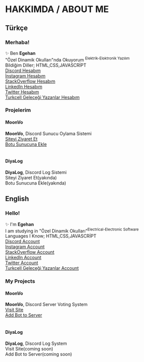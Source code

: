 <h1> HAKKIMDA / ABOUT ME </h1>

<h2> Türkçe </h2>
<h3> Merhaba! </h3>
✨ Ben <strong> Egehan </strong> <br>
"Özel Dinamik Okulları"nda Okuyorum <sup>Elektrik-Eloktronik Yazılım</sup> <br>
Bildiğim Diller; HTML,CSS,JAVASCRİPT <br>
<a href="https://discord.com/users/722523001823690873" target="_blank"> Discord Hesabım </a> <br>
<a href="https://www.instagram.com/egehan.kontas55/" target="_blank"> İnstagram Hesabım </a> <br>
<a href="https://stackoverflow.com/users/18989055/egehan" target="_blank"> StackOverflow Hesabım </a> <br>
<a href="https://www.linkedin.com/mwlite/in/egehan-kontas-a91986250" target="_blank"> LinkedIn Hesabım </a> <br>
<a href="https://twitter.com/KontasEgehan" target="_blank"> Twitter Hesabım </a> <br>
<a href="https://gelecegiyazanlar.turkcell.com.tr/kisi/egehan0250" target="_blank"> Turkcell Geleceği Yazanlar Hesabım</a> <br>

<h3> Projelerim </h3>
 <h4> MoonVo </h4>
 <strong>MoonVo</strong>, Discord Sunucu Oylama Sistemi <br>
 <a href="https://moonvo.me" target="_blank"> Siteyi Ziyaret Et </a> <br>
 <a href="https://discord.com/oauth2/authorize?client_id=813340620214894623&permissions=8&scope=applications.commands%20bot" target="_blank"> Botu Sunucuna Ekle </a>
<br> </br>
<h4> DiyaLog </h4>
<strong>DiyaLog</strong>, Discord Log Sistemi <br>
 Siteyi Ziyaret Et(yakında) <br>
 Botu Sunucuna Ekle(yakında) <br>
 
<h2> English </h2>
<h3> Hello! </h3>
✨ I'm <strong> Egehan </strong> <br>
I am studying in "Özel Dinamik Okulları"<sup>Electrical-Electronic Software</sup> <br>
Languages I Know; HTML,CSS,JAVASCRİPT <br>
<a href="https://discord.com/users/722523001823690873" target="_blank"> Discord Account </a> <br>
<a href="https://www.instagram.com/egehan.kontas55/" target="_blank"> Instagram Account </a> <br>
<a href="https://stackoverflow.com/users/18989055/egehan" target="_blank"> StackOverflow Account </a> <br>
<a href="https://www.linkedin.com/mwlite/in/egehan-kontas-a91986250" target="_blank"> LinkedIn Account </a> <br>
<a href="https://twitter.com/KontasEgehan" target="_blank"> Twitter Account </a> <br>
<a href="https://gelecegiyazanlar.turkcell.com.tr/kisi/egehan0250" target="_blank"> Turkcell Geleceği Yazanlar Account</a> <br>

<h3> My Projects </h3>
 <h4> MoonVo </h4>
 <strong>MoonVo</strong>, Discord Server Voting System <br>
 <a href="https://moonvo.me" target="_blank"> Visit Site </a> <br>
 <a href="https://discord.com/oauth2/authorize?client_id=813340620214894623&permissions=8&scope=applications.commands%20bot" target="_blank"> Add Bot to Server </a>
<br> </br>
<h4> DiyaLog </h4>
<strong>DiyaLog</strong>, Discord Log System <br>
 Visit Site(coming soon) <br>
 Add Bot to Server(coming soon) 
  
